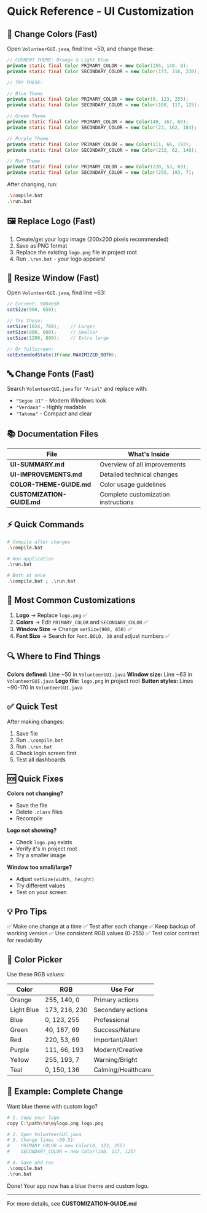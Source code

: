# Quick Reference - UI Customization

## 🎨 Change Colors (Fast)

Open `VolunteerGUI.java`, find line ~50, and change these:

```java
// CURRENT THEME: Orange & Light Blue
private static final Color PRIMARY_COLOR = new Color(255, 140, 0);      
private static final Color SECONDARY_COLOR = new Color(173, 216, 230);  

// TRY THESE:

// Blue Theme
private static final Color PRIMARY_COLOR = new Color(0, 123, 255);      
private static final Color SECONDARY_COLOR = new Color(108, 117, 125);  

// Green Theme
private static final Color PRIMARY_COLOR = new Color(40, 167, 69);      
private static final Color SECONDARY_COLOR = new Color(23, 162, 184);   

// Purple Theme
private static final Color PRIMARY_COLOR = new Color(111, 66, 193);     
private static final Color SECONDARY_COLOR = new Color(232, 62, 140);   

// Red Theme
private static final Color PRIMARY_COLOR = new Color(220, 53, 69);      
private static final Color SECONDARY_COLOR = new Color(255, 193, 7);
```

After changing, run:
```bash
.\compile.bat
.\run.bat
```

## 🖼️ Replace Logo (Fast)

1. Create/get your logo image (200x200 pixels recommended)
2. Save as PNG format
3. Replace the existing `logo.png` file in project root
4. Run `.\run.bat` - your logo appears!

## 📏 Resize Window (Fast)

Open `VolunteerGUI.java`, find line ~63:

```java
// Current: 900x650
setSize(900, 650);

// Try these:
setSize(1024, 768);    // Larger
setSize(800, 600);     // Smaller
setSize(1200, 800);    // Extra large

// Or fullscreen:
setExtendedState(JFrame.MAXIMIZED_BOTH);
```

## 🔤 Change Fonts (Fast)

Search `VolunteerGUI.java` for `"Arial"` and replace with:
- `"Segoe UI"` - Modern Windows look
- `"Verdana"` - Highly readable
- `"Tahoma"` - Compact and clear

## 📚 Documentation Files

| File | What's Inside |
|------|---------------|
| **UI-SUMMARY.md** | Overview of all improvements |
| **UI-IMPROVEMENTS.md** | Detailed technical changes |
| **COLOR-THEME-GUIDE.md** | Color usage guidelines |
| **CUSTOMIZATION-GUIDE.md** | Complete customization instructions |

## ⚡ Quick Commands

```bash
# Compile after changes
.\compile.bat

# Run application
.\run.bat

# Both at once
.\compile.bat ; .\run.bat
```

## 🎯 Most Common Customizations

1. **Logo** → Replace `logo.png` ✅
2. **Colors** → Edit `PRIMARY_COLOR` and `SECONDARY_COLOR` ✅
3. **Window Size** → Change `setSize(900, 650)` ✅
4. **Font Size** → Search for `Font.BOLD, 28` and adjust numbers ✅

## 🔍 Where to Find Things

**Colors defined:** Line ~50 in `VolunteerGUI.java`
**Window size:** Line ~63 in `VolunteerGUI.java`
**Logo file:** `logo.png` in project root
**Button styles:** Lines ~90-170 in `VolunteerGUI.java`

## ✅ Quick Test

After making changes:
1. Save file
2. Run `.\compile.bat`
3. Run `.\run.bat`
4. Check login screen first
5. Test all dashboards

## 🆘 Quick Fixes

**Colors not changing?**
- Save the file
- Delete `.class` files
- Recompile

**Logo not showing?**
- Check `logo.png` exists
- Verify it's in project root
- Try a smaller image

**Window too small/large?**
- Adjust `setSize(width, height)`
- Try different values
- Test on your screen

## 💡 Pro Tips

✅ Make one change at a time
✅ Test after each change
✅ Keep backup of working version
✅ Use consistent RGB values (0-255)
✅ Test color contrast for readability

## 🎨 Color Picker

Use these RGB values:

| Color | RGB | Use For |
|-------|-----|---------|
| Orange | 255, 140, 0 | Primary actions |
| Light Blue | 173, 216, 230 | Secondary actions |
| Blue | 0, 123, 255 | Professional |
| Green | 40, 167, 69 | Success/Nature |
| Red | 220, 53, 69 | Important/Alert |
| Purple | 111, 66, 193 | Modern/Creative |
| Yellow | 255, 193, 7 | Warning/Bright |
| Teal | 0, 150, 136 | Calming/Healthcare |

## 📝 Example: Complete Change

Want blue theme with custom logo?

```bash
# 1. Copy your logo
copy C:\path\to\mylogo.png logo.png

# 2. Open VolunteerGUI.java
# 3. Change lines ~50-51:
#    PRIMARY_COLOR = new Color(0, 123, 255)
#    SECONDARY_COLOR = new Color(108, 117, 125)

# 4. Save and run
.\compile.bat
.\run.bat
```

Done! Your app now has a blue theme and custom logo.

---

For more details, see **CUSTOMIZATION-GUIDE.md**
